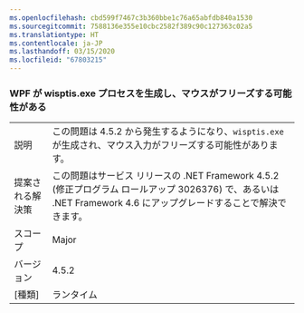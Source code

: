 ```yaml
---
ms.openlocfilehash: cbd599f7467c3b360bbe1c76a65abfdb840a1530
ms.sourcegitcommit: 7588136e355e10cbc2582f389c90c127363c02a5
ms.translationtype: HT
ms.contentlocale: ja-JP
ms.lasthandoff: 03/15/2020
ms.locfileid: "67803215"
---
```

### <a name="wpf-spawns-a-wisptisexe-process-which-can-freeze-the-mouse"></a>WPF が wisptis.exe プロセスを生成し、マウスがフリーズする可能性がある

|   |   |
|---|---|
|説明|この問題は 4.5.2 から発生するようになり、<code>wisptis.exe</code> が生成され、マウス入力がフリーズする可能性があります。|
|提案される解決策|この問題はサービス リリースの .NET Framework 4.5.2 (修正プログラム ロールアップ 3026376) で、あるいは .NET Framework 4.6 にアップグレードすることで解決できます。|
|スコープ|Major|
|バージョン|4.5.2|
|[種類]|ランタイム|

